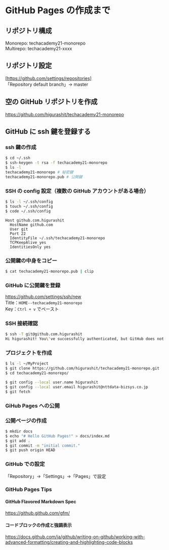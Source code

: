 # GitHub Pages の作成まで

## リポジトリ構成

Monorepo: techacademy21-monorepo  
Multirepo: techacademy21-xxxx

## リポジトリ設定

[https://github.com/settings/repositories]  
「Repository default branch」→ master

## 空の GitHub リポジトリを作成

https://github.com/higurashit/techacademy21-monorepo

## GitHub に ssh 鍵を登録する

### ssh 鍵の作成

```sh
$ cd ~/.ssh
$ ssh-keygen -t rsa -f techacademy21-monorepo
$ ls -l
techacademy21-monorepo # 秘密鍵
techacademy21-monorepo.pub # 公開鍵
```

### SSH の config 設定（複数の GitHub アカウントがある場合）

```sh
$ ls -l ~/.ssh/config
$ touch ~/.ssh/config
$ code ~/.ssh/config
```

```text:~/.ssh/config
Host github.com.higurashit
  HostName github.com
  User git
  Port 22
  IdentityFile ~/.ssh/techacademy21-monorepo
  TCPKeepAlive yes
  IdentitiesOnly yes
```

### 公開鍵の中身をコピー

```sh
$ cat techacademy21-monorepo.pub | clip
```

### GitHub に公開鍵を登録

https://github.com/settings/ssh/new  
Title：`HOME--techacademy21-monorepo`  
Key：`Ctrl + v` でペースト

### SSH 接続確認

```sh
$ ssh -T git@github.com.higurashit
Hi higurashit! You\'ve successfully authenticated, but GitHub does not provide shell access.
```

### プロジェクトを作成

```sh
$ ls -l ~/MyProject
$ git clone https://github.com/higurashit/techacademy21-monorepo.git
$ cd techacademy21-monorepo/

$ git config --local user.name higurashit
$ git config --local user.email higurashit@nttdata-bizsys.co.jp
$ git fetch
```

### GiHub Pages への公開

### 公開ページの作成

```sh
$ mkdir docs
$ echo "# Hello GitHub Pages!" > docs/index.md
$ git add .
$ git commit -m "initial commit."
$ git push origin HEAD
```

### GitHub での設定

「Repository」→「Settings」→「Pages」で設定

### GitHub Pages Tips

#### GitHub Flavored Markdown Spec

https://github.github.com/gfm/

#### コードブロックの作成と強調表示

https://docs.github.com/ja/github/writing-on-github/working-with-advanced-formatting/creating-and-highlighting-code-blocks
